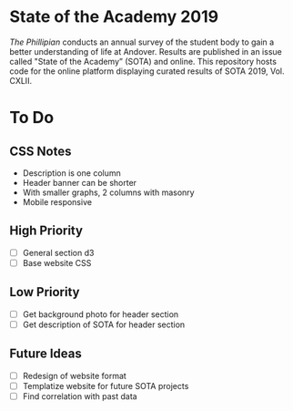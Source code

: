 # State of the Academy 2019

*The Phillipian* conducts an annual survey of the student body to gain a better understanding of life at Andover. Results are published in an issue called "State of the Academy” (SOTA) and online. This repository hosts code for the online platform displaying curated results of SOTA 2019, Vol. CXLII.

# To Do

## CSS Notes
- Description is one column
- Header banner can be shorter
- With smaller graphs, 2 columns with masonry
- Mobile responsive

## High Priority
- [ ] General section d3
- [ ] Base website CSS

## Low Priority
- [ ] Get background photo for header section
- [ ] Get description of SOTA for header section

## Future Ideas
- [ ] Redesign of website format
- [ ] Templatize website for future SOTA projects
- [ ] Find correlation with past data
